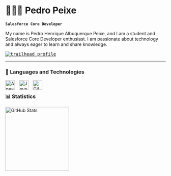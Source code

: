 # 👨🏻‍💻 Pedro Peixe

**`Salesforce Core Developer`**

My name is Pedro Henrique Albuquerque Peixe, and I am a student and Salesforce Core Developer enthusiast. I am passionate about technology and always eager to learn and share knowledge.
<p align="left">
    <a href="https://www.salesforce.com/trailblazer/sgnbnnicftvf5gjui9">
        <img 
            alt="trailhead profile" 
            style="font-family: 'Cascadia Code', 'Fira Mono', 'Consolas', monospace;" 
            src="https://img.shields.io/badge/Trailhead%20Profile-blue?style=for-the-badge&logo=icloud&logoColor=white"
        />
    </a>
    <a href="https://www.salesforce.com/trailblazer/sgnbnnicftvf5gjui9">
</a>
</p>

---

### 🤖 Languages and Technologies

<img 
    align="left" 
    alt="Apex"
    title="Apex" 
    width="30px" 
    style="padding-right: 10px;" 
    src="https://cdn.jsdelivr.net/gh/devicons/devicon@latest/icons/salesforce/salesforce-original.svg" 
/>
<img 
    align="left" 
    alt="JavaScript" 
    title="JavaScript"
    width="30px" 
    style="padding-right: 10px;" 
    src="https://cdn.jsdelivr.net/gh/devicons/devicon@latest/icons/javascript/javascript-original.svg" 
/> 
<img 
    align="left" 
    alt="Git" 
    title="Git"
    width="30px" 
    style="padding-right: 10px;" 
    src="https://cdn.jsdelivr.net/gh/devicons/devicon@latest/icons/git/git-original.svg" 
/>
<br/>
### 📊 Statistics
<p>
  <img 
    align="left" 
    alt="GitHub Stats" 
    height="200" 
    style="padding-right: 10px;" 
    src="https://github-readme-stats.vercel.app/api?username=PedroHAPeixe&show_icons=true&theme=tokyonight&include_all_commits=true&locale=" 
  />
